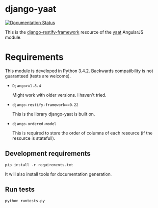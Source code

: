 # django-yaat

[![Documentation Status](https://readthedocs.org/projects/django-yaat/badge/?version=latest)](http://django-yaat.readthedocs.org/en/latest/)

This is the [django-restify-framework](https://github.com/lovasb/django-restify) resource of the 
[yaat](https://github.com/slapec/yaat) AngularJS module.

# Requirements

This module is developed in Python 3.4.2. Backwards compatibility is not guaranteed (tests are welcome).

- `Django>=1.8.4`

    Might work with older versions. I haven't tried.
    
- `django-restify-framework==0.22`

    This is the library django-yaat is built on.
    
- `django-ordered-model`

    This is required to store the order of columns of each resource (if the resource is statefull).
    
## Development requirements

`pip install -r requirements.txt`

It will also install tools for documentation generation.

## Run tests

`python runtests.py`
